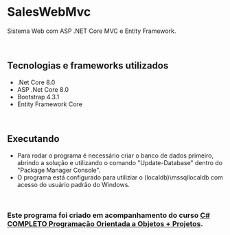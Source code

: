 # SalesWebMvc
Sistema Web com ASP .NET Core MVC e Entity Framework.

<br/>

## Tecnologias e frameworks utilizados

- .Net Core 8.0
- ASP .Net Core 8.0
- Bootstrap 4.3.1
- Entity Framework Core

<br/>

## Executando

- Para rodar o programa é necessário criar o banco de dados primeiro, abrindo a solução e utilizando o comando "Update-Database" dentro do "Package Manager Console".
- O programa está configurado para utiliziar o (localdb)\\mssqllocaldb com acesso do usuário padrão do Windows.

<br/>

### Este programa foi criado em acompanhamento do curso [C# COMPLETO Programação Orientada a Objetos + Projetos](https://www.udemy.com/course/programacao-orientada-a-objetos-csharp/).
